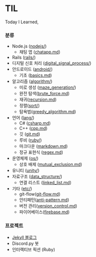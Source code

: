 # TIL

Today I Learned,

### 분류

- Node.js ([nodejs/](/nodejs))
  - 채팅 앱 ([chatapp.md](/nodejs/chatapp.md))
- Rails ([rails/](/rails))
- 디지털 신호 처리 ([digital_signal_process/](/digital_signal_process))
- 안드로이드 ([android/](/android))
  - 기초 ([basics.md](/android/basics.md))
- 알고리즘 ([algorithm/](/algorithm))
  - 미로 생성 ([maze_generation/](/algorithm/maze_generation))
  - 완전 탐색([brute_force.md](/algorithm/brute_force.md))
  - 재귀([recursion.md](/algorithm/recursion.md))
  - 정렬([sort/](/algorithm/sort))
  - 탐욕법([greedy_algorithm.md](/algorithm/greedy_algorithm.md))
- 언어 ([lang/](/lang))
  - C# ([csharp.md](/lang/csharp.md))
  - C++ ([cpp.md](/lang/cpp.md))
  - 깃 ([git.md](/lang/git.md))
  - 루비 ([ruby/](/lang/ruby))
  - 마크다운 ([markdown.md](/lang/markdown.md))
  - 정규 표현식 ([regex.md](/lang/regex.md))
- 운영체제 ([os/](/os))
  - 상호 배제 ([mutual_exclusion.md](/os/mutual_exclusion.md))
- 유니티 ([unity/](/unity))
- 자료구조 ([data_structure/](/data_structure))
  - 연결 리스트 ([linked_list.md](/data_structure/linked_list.md))
- 기타 ([etc/](/etc))
  - git-flow([git-flow.md](/etc/git-flow.md))
  - 안티패턴([anti-pattern.md](/etc/anti-pattern.md))
  - 버전 관리([version_control.md](/etc/version_control.md))
  - 파이어베이스([firebase.md](/etc/firebase.md))

### 프로젝트

- [Jekyll 블로그](https://reverince.github.io)
- Discord.py 봇
- 인터랙티브 픽션 (Ruby)
